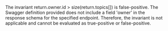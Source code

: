 The invariant return.owner.id > size(return.topics[]) is false-positive. The Swagger definition provided does not include a field 'owner' in the response schema for the specified endpoint. Therefore, the invariant is not applicable and cannot be evaluated as true-positive or false-positive.
